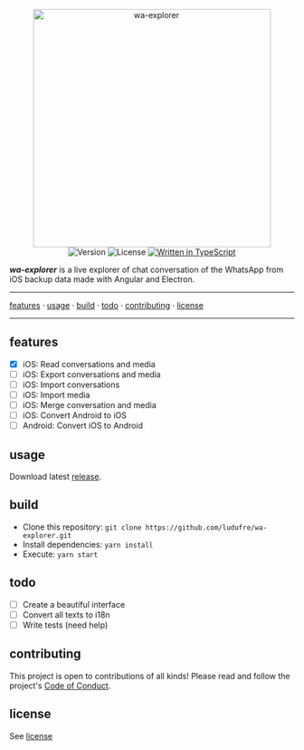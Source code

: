<p align="center">
  <img src="https://raw.githubusercontent.com/ludufre/wa-explorer/master/src/assets/icon/favicon.png?sanitize=true" width="420" alt="wa-explorer">
  <br>
  <img src="https://flat.badgen.net/github/release/ludufre/wa-explorer" alt="Version">
  <img src="https://flat.badgen.net/github/license/ludufre/wa-explorer" alt="License">
  <a href="http://www.typescriptlang.org/docs/handbook/typescript-in-5-minutes.html"><img src ="https://flat.badgen.net/badge/written%20in/TypeScript/294E80" alt="Written in TypeScript"></a>
</p>

**_wa-explorer_** is a live explorer of chat conversation of the WhatsApp from iOS backup data made with Angular and Electron.

---

[features](#features) &middot; [usage](#usage) &middot; [build](#build) &middot; [todo](#todo) &middot; [contributing](#contributing) &middot; [license](#license)

---

## features

- [x] iOS: Read conversations and media
- [ ] iOS: Export conversations and media
- [ ] iOS: Import conversations
- [ ] iOS: Import media
- [ ] iOS: Merge conversation and media
- [ ] iOS: Convert Android to iOS
- [ ] Android: Convert iOS to Android

## usage

Download latest [release](https://github.com/ludufre/wa-explorer/releases).

## build

- Clone this repository: `git clone https://github.com/ludufre/wa-explorer.git`
- Install dependencies: `yarn install`
- Execute: `yarn start`

## todo

- [ ] Create a beautiful interface
- [ ] Convert all texts to i18n 
- [ ] Write tests (need help)

## contributing

This project is open to contributions of all kinds!
Please read and follow the project's [Code of Conduct](CODE_OF_DONDUCT.md).

## license

See [license](LICENSE.md)
